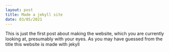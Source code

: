 ```yaml
---
layout: post
title: Made a jekyll site
date: 03/05/2021
---
```


This is just the first post about making the website, which you are currently
looking at, presumably with your eyes. As you may have guessed from the title this
website is made with jekyll
